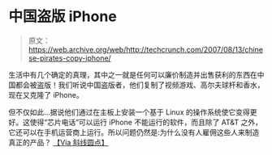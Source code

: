 # 中国盗版 iPhone 

> 原文：<https://web.archive.org/web/http://techcrunch.com/2007/08/13/chinese-pirates-copy-iphone/>

生活中有几个确定的真理，其中之一就是任何可以廉价制造并出售获利的东西在中国都会被盗版！我们听说中国盗版者，他们复制了视频游戏、高尔夫球杆和香水，现在又克隆了 iPhone。

但不仅如此…据说他们通过在主板上安装一个基于 Linux 的操作系统使它变得更好。这使得“芯片电话”可以运行 iPhone 不能运行的软件，而且除了 AT&T 之外，它还可以在手机运营商上运行。所以问题仍然是:为什么没有人雇佣这些人来制造真正的产品？
 [【Via 斜线圆点】](https://web.archive.org/web/20160422074051/http://hardware.slashdot.org/article.pl?sid=07/08/10/1236207&from=rss)